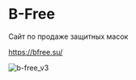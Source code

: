 # B-Free

Сайт по продаже защитных масок

https://bfree.su/

![b-free_v3](https://user-images.githubusercontent.com/62849901/147350463-70d93b11-dbcb-40c6-bf63-1351aeda4186.png)

